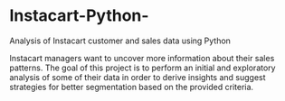 # Instacart-Python-
Analysis of Instacart customer and sales data using Python


Instacart managers want to uncover more information about their sales patterns. The goal of this project is to perform an initial and exploratory analysis of some of their data in order to derive insights and suggest strategies for better segmentation based on the provided criteria.
